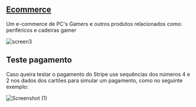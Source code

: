 ## [Ecommerce](https://gaming-commerce.vercel.app) 
<p>Um e-commerce de PC's Gamers e outros produtos relacionados como: periféricos e cadeiras gamer</p>

![screen3](https://user-images.githubusercontent.com/60020363/192065822-5720bff8-d166-49ef-a833-a836ec8607d8.PNG)


## Teste pagamento
<p>Caso queira testar o pagamento do Stripe use sequências dos números 4 e 2 nos dados dos cartões para simular um pagamento, como no seguinte exemplo:</p>

![Screenshot (1)](https://user-images.githubusercontent.com/60020363/174484864-8817d45b-b02b-4942-87da-250cc675abf4.png)
